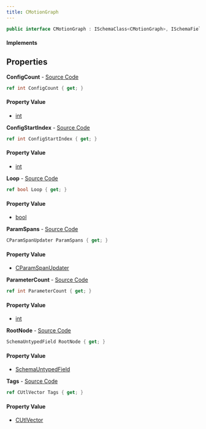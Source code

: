 ```yaml
---
title: CMotionGraph
---
```


```csharp
public interface CMotionGraph : ISchemaClass<CMotionGraph>, ISchemaField, ISchemaClass, INativeHandle
```

#### Implements

## Properties

**ConfigCount** - [Source Code](https://github.com/swiftly-solution/swiftlys2/blob/master/managed/src/SwiftlyS2.Generated/Schemas/Interfaces/CMotionGraph.cs#L28)

```csharp
ref int ConfigCount { get; }
```

#### Property Value

- [int](https://learn.microsoft.com/dotnet/api/system.int32)

**ConfigStartIndex** - [Source Code](https://github.com/swiftly-solution/swiftlys2/blob/master/managed/src/SwiftlyS2.Generated/Schemas/Interfaces/CMotionGraph.cs#L26)

```csharp
ref int ConfigStartIndex { get; }
```

#### Property Value

- [int](https://learn.microsoft.com/dotnet/api/system.int32)

**Loop** - [Source Code](https://github.com/swiftly-solution/swiftlys2/blob/master/managed/src/SwiftlyS2.Generated/Schemas/Interfaces/CMotionGraph.cs#L30)

```csharp
ref bool Loop { get; }
```

#### Property Value

- [bool](https://learn.microsoft.com/dotnet/api/system.boolean)

**ParamSpans** - [Source Code](https://github.com/swiftly-solution/swiftlys2/blob/master/managed/src/SwiftlyS2.Generated/Schemas/Interfaces/CMotionGraph.cs#L16)

```csharp
CParamSpanUpdater ParamSpans { get; }
```

#### Property Value

- [CParamSpanUpdater](/docs/api/shared/schemadefinitions/cparamspanupdater)

**ParameterCount** - [Source Code](https://github.com/swiftly-solution/swiftlys2/blob/master/managed/src/SwiftlyS2.Generated/Schemas/Interfaces/CMotionGraph.cs#L24)

```csharp
ref int ParameterCount { get; }
```

#### Property Value

- [int](https://learn.microsoft.com/dotnet/api/system.int32)

**RootNode** - [Source Code](https://github.com/swiftly-solution/swiftlys2/blob/master/managed/src/SwiftlyS2.Generated/Schemas/Interfaces/CMotionGraph.cs#L22)

```csharp
SchemaUntypedField RootNode { get; }
```

#### Property Value

- [SchemaUntypedField](/docs/api/shared/schemas/schemauntypedfield)

**Tags** - [Source Code](https://github.com/swiftly-solution/swiftlys2/blob/master/managed/src/SwiftlyS2.Generated/Schemas/Interfaces/CMotionGraph.cs#L19)

```csharp
ref CUtlVector Tags { get; }
```

#### Property Value

- [CUtlVector](/docs/api/shared/natives/cutlvector)

